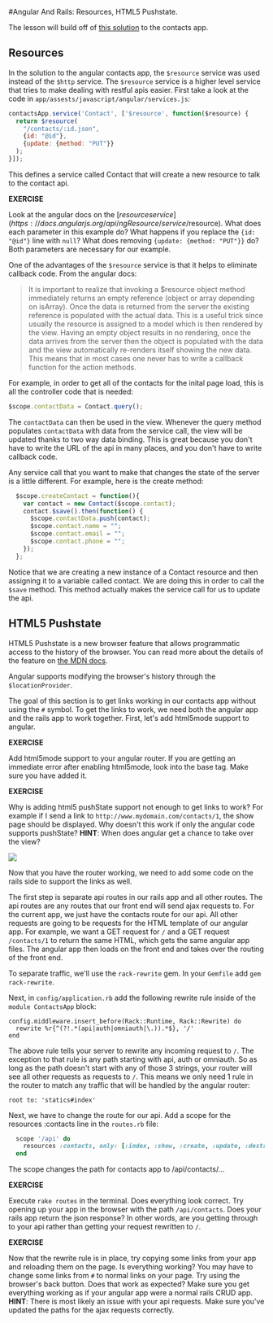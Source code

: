 #Angular And Rails: Resources, HTML5 Pushstate.

The lesson will build off of [this solution](https://github.com/gSchool/contacts-app-angular-rails/tree/solutionBasicSetup) to the contacts app.

## Resources

In the solution to the angular contacts app, the `$resource` service was used instead of the `$http` service.  The `$resource` service is a higher level service that tries to make dealing with restful apis easier.  First take a look at the code in `app/assests/javascript/angular/services.js`:

```js
contactsApp.service('Contact', ['$resource', function($resource) {
  return $resource(
    "/contacts/:id.json",
    {id: "@id"},
    {update: {method: "PUT"}}
  );
}]);
```

This defines a service called Contact that will create a new resource to talk to the contact api.

**EXERCISE**

Look at the angular docs on the [$resource service](https://docs.angularjs.org/api/ngResource/service/$resource).  What does each parameter in this example do?  What happens if you replace the `{id: "@id"}` line with `null`?  What does removing `{update: {method: "PUT"}}` do?  Both parameters are necessary for our example.

One of the advantages of the `$resource` service is that it helps to eliminate callback code.  From the angular docs:


>It is important to realize that invoking a $resource object method immediately returns an empty reference (object or array depending on isArray). Once the data is returned from the server the existing reference is populated with the actual data. This is a useful trick since usually the resource is assigned to a model which is then rendered by the view. Having an empty object results in no rendering, once the data arrives from the server then the object is populated with the data and the view automatically re-renders itself showing the new data. This means that in most cases one never has to write a callback function for the action methods.


For example, in order to get all of the contacts for the inital page load, this is all the controller code that is needed:

```js
$scope.contactData = Contact.query();
```

The `contactData` can then be used in the view. Whenever the query method populates `contactData` with data from the service call, the view will be updated thanks to two way data binding.  This is great because you don't have to write the URL of the api in many places, and you don't have to write callback code.

Any service call that you want to make that changes the state of the server is a little different.  For example, here is the create method:

```js
  $scope.createContact = function(){
    var contact = new Contact($scope.contact);
    contact.$save().then(function() {
      $scope.contactData.push(contact);
      $scope.contact.name = "";
      $scope.contact.email = "";
      $scope.contact.phone = "";
    });
  };
```

Notice that we are creating a new instance of a Contact resource and then assigning it to a variable called contact.  We are doing this in order to call the `$save` method.  This method actually makes the service call for us to update the api.

## HTML5 Pushstate

HTML5 Pushstate is a new browser feature that allows programmatic access to the history of the browser.  You can read more about the details of the feature on [the MDN docs](https://developer.mozilla.org/en-US/docs/Web/API/History_API).

Angular supports modifying the browser's history through the `$locationProvider`.

The goal of this section is to get links working in our contacts app without using the `#` symbol.  To get the links to work, we need both the angular app and the rails app to work together.  First, let's add html5mode support to angular.

**EXERCISE**

Add html5mode support to your angular router.  If you are getting an immediate error after enabling html5mode, look into the base tag.  Make sure you have added it.

**EXERCISE**

Why is adding html5 pushState support not enough to get links to work?  For example if I send a link to `http://www.mydomain.com/contacts/1`, the show page should be displayed.  Why doesn't this work if only the angular code supports pushState?  **HINT**: When does angular get a chance to take over the view?

![](https://cms-assets.tutsplus.com/uploads/users/12/posts/22160/preview_image/html5.jpg)

Now that you have the router working, we need to add some code on the rails side to support the links as well.

The first step is separate api routes in our rails app and all other routes.  The api routes are any routes that our front end will send ajax requests to.  For the current app, we just have the contacts route for our api.  All other requests are going to be requests for the HTML template of our angular app.  For example, we want a GET request for `/` and a GET request  `/contacts/1` to return the same HTML, which gets the same angular app files.  The angular app then loads on the front end and takes over the routing of the front end.

To separate traffic, we'll use the `rack-rewrite` gem.  In your `Gemfile` add `gem rack-rewrite`.

Next, in `config/application.rb` add the following rewrite rule inside of the `module ContactsApp` block:


```
config.middleware.insert_before(Rack::Runtime, Rack::Rewrite) do
  rewrite %r{^(?!.*(api|auth|omniauth|\.)).*$}, '/'
end
```

The above rule tells your server to rewrite any incoming request to `/`.  The exception to that rule is any path starting with api, auth or omniauth.  So as long as the path doesn't start with any of those 3 strings, your router will see all other requests as requests to `/`.  This means we only need 1 rule in the router to match any traffic that will be handled by the angular router:

```
root to: 'statics#index'
```

Next, we have to change the route for our api.  Add a scope for the resources :contacts line in the `routes.rb` file:

```ruby
  scope '/api' do
    resources :contacts, only: [:index, :show, :create, :update, :destroy]
  end
```

The scope changes the path for contacts app to /api/contacts/...

**EXERCISE**

Execute `rake routes` in the terminal.  Does everything look correct.  Try opening up your app in the browser with the path `/api/contacts`.  Does your rails app return the json response?  In other words, are you getting through to your api rather than getting your request rewritten to `/`.

**EXERCISE**

Now that the rewrite rule is in place, try copying some links from your app and reloading them on the page.  Is everything working?  You may have to change some links from `#` to normal links on your page.  Try using the browser's back button.  Does that work as expected?  Make sure you get everything working as if your angular app were a normal rails CRUD app.  __HINT__: There is most likely an issue with your api requests. Make sure you've updated the paths for the ajax requests correctly.
